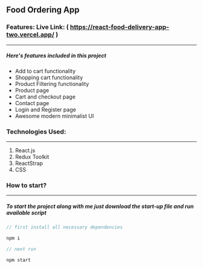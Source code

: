 ## Food Ordering App

### Features: Live Link: ( https://react-food-delivery-app-two.vercel.app/ )

---

##### Here's features included in this project

- Add to cart functionality
- Shopping cart functionality
- Product Filtering functionality
- Product page
- Cart and checkout page
- Contact page
- Login and Register page
- Awesome modern minimalist UI

### Technologies Used:

---

1. React.js
2. Redux Toolkit
3. ReactStrap
4. CSS

### How to start?

---

##### To start the project along with me just download the start-up file and run available script

```javascript
// first install all necessary dependencies

npm i

// next run

npm start

```
